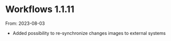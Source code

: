 # Workflows 1.1.11
From: 2023-08-03

* Added possibility to re-synchronize changes images to external systems